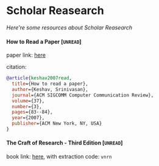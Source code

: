 # Scholar Reasearch
*Here're some resources about Scholar Reasearch*


#### How to Read a Paper [`UNREAD`]

paper link: [here](https://www.albany.edu/spatial/training/3-How%20to%20read%20a%20paper.pdf)

citation: 
```bibtex
@article{keshav2007read,
  title={How to read a paper},
  author={Keshav, Srinivasan},
  journal={ACM SIGCOMM Computer Communication Review},
  volume={37},
  number={3},
  pages={83--84},
  year={2007},
  publisher={ACM New York, NY, USA}
}
```
    


#### The Craft of Research - Third Edition [`UNREAD`]
book link: [here](https://pan.baidu.com/s/1CbP5Y4VSl_WSiecrp0vfXA), with extraction code: `vnrn`